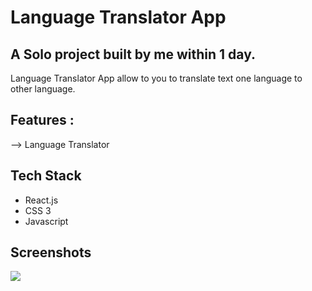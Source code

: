 <h1>Language Translator App</h1>

<h2>A Solo project built by me within 1 day.</h2>
<p>Language Translator App allow to you to translate text one language to other language.
<br>

## Features :

 <p>--> Language Translator</p>
 

## Tech Stack

- React.js
- CSS 3
- Javascript



## Screenshots

<img  src="https://user-images.githubusercontent.com/107308031/188636356-c0318c56-0603-4cf5-9514-9f8984128efd.png"/>


